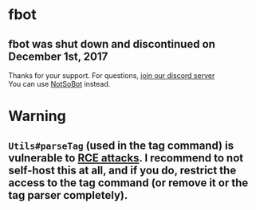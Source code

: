 # fbot

## fbot was shut down and discontinued on December 1st, 2017  
Thanks for your support. For questions, [join our discord server](https://discord.gg/EgUSd5Z)  
You can use [NotSoBot](https://mods.nyc/help) instead.

# Warning
## `Utils#parseTag` (used in the tag command) is vulnerable to [RCE attacks](https://en.wikipedia.org/wiki/Arbitrary_code_execution). I recommend to not self-host this at all, and if you do, restrict the access to the tag command (or remove it or the tag parser completely).
